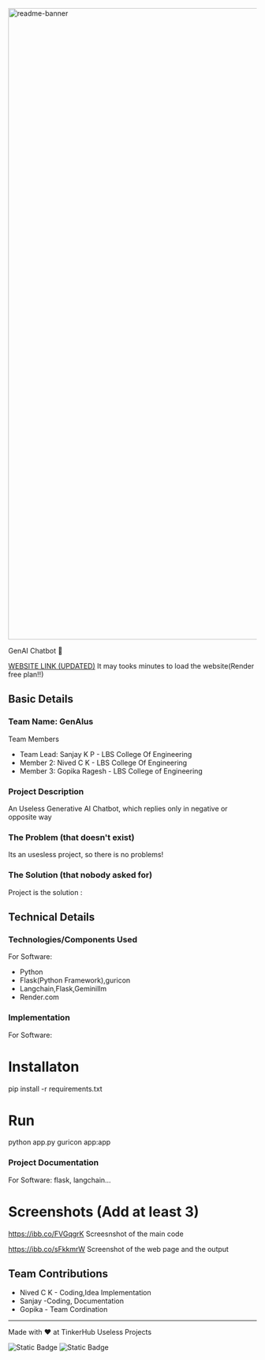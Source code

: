 <img width="1280" alt="readme-banner" src="https://github.com/user-attachments/assets/35332e92-44cb-425b-9dff-27bcf1023c6c">

GenAI Chatbot 🎯

[WEBSITE LINK (UPDATED)](www.uselessai.onrender.com)
It may tooks minutes to load the website(Render free plan!!)


## Basic Details
### Team Name: GenAIus


Team Members
- Team Lead: Sanjay K P - LBS College Of Engineering
- Member 2: Nived C K - LBS College Of Engineering
- Member 3: Gopika Ragesh - LBS College of Engineering

### Project Description
An Useless Generative AI Chatbot, which replies only in negative or opposite way

### The Problem (that doesn't exist)
Its an usesless project, so there is no problems!

### The Solution (that nobody asked for)
Project is the solution :
## Technical Details
### Technologies/Components Used
For Software:
- Python
- Flask(Python Framework),guricon
- Langchain,Flask,Geminillm
- Render.com


### Implementation
For Software:
# Installaton
pip install -r requirements.txt


# Run
python app.py
guricon app:app

### Project Documentation
For Software: flask, langchain...

# Screenshots (Add at least 3)
https://ibb.co/FVGqgrK
Screesnshot of the main code

https://ibb.co/sFkkmrW
Screenshot of the web page and the output






## Team Contributions
- Nived C K - Coding,Idea Implementation
- Sanjay -Coding, Documentation
- Gopika - Team Cordination

---
Made with ❤ at TinkerHub Useless Projects 

![Static Badge](https://img.shields.io/badge/TinkerHub-24?color=%23000000&link=https%3A%2F%2Fwww.tinkerhub.org%2F)
![Static Badge](https://img.shields.io/badge/UselessProject--24-24?link=https%3A%2F%2Fwww.tinkerhub.org%2Fevents%2FQ2Q1TQKX6Q%2FUseless%2520Projects)
